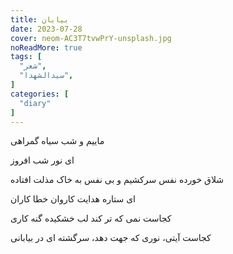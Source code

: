 ```yaml
---
title: بیابان
date: 2023-07-28
cover: neom-AC3T7tvwPrY-unsplash.jpg
noReadMore: true
tags: [
  "شعر",
  "سیدالشهدا",
]
categories: [
  "diary"
]
---
```

ماییم و شب سیاه گمراهی

ای نور شب افروز

شلاق خورده نفس سرکشیم و بی نفس به خاک مذلت افتاده

ای ستاره هدایت کاروان خطا کاران

کجاست نمی که تر کند لب خشکیده گنه کاری

کجاست آیتی، نوری که جهت دهد، سرگشته ای در بیابانی

